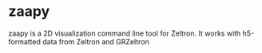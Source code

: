 # zaapy
zaapy is a 2D visualization command line tool for Zeltron. It works with h5-formatted data from Zeltron and GRZeltron
